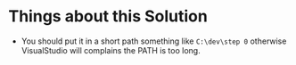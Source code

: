 # Things about this Solution

- You should put it in a short path something like `C:\dev\step 0` otherwise VisualStudio will complains the PATH is too long.

